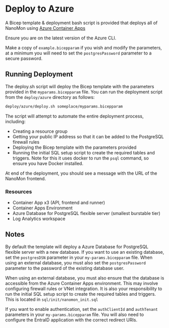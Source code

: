 # Deploy to Azure

A Bicep template & deployment bash script is provided that deploys all of NanoMon using [Azure Container Apps](https://learn.microsoft.com/en-us/azure/container-apps/overview)

Ensure you are on the latest version of the Azure CLI.

Make a copy of `example.bicepparam` if you wish and modify the parameters, at a minimum you will need to set the `postgresPassword` parameter to a secure password.

## Running Deployment

The deploy.sh script will deploy the Bicep template with the parameters provided in the `myparams.bicepparam` file. You can run the deployment script from the `deploy/azure` directory as follows:

```bash
deploy/azure/deploy.sh someplace/myparams.bicepparam
```

The script will attempt to automate the entire deployment process, including:

- Creating a resource group
- Getting your public IP address so that it can be added to the PostgreSQL firewall rules
- Deploying the Bicep template with the parameters provided
- Running the initial SQL setup script to create the required tables and triggers. Note for this it uses docker to run the `psql` command, so ensure you have Docker installed.

At end of the deployment, you should see a message with the URL of the NanoMon frontend.

### Resources

- Container App x3 (API, frontend and runner)
- Container Apps Environment
- Azure Database for PostgreSQL flexible server (smallest burstable tier)
- Log Analytics workspace

## Notes

By default the template will deploy a Azure Database for PostgreSQL flexible server with a new database. If you want to use an existing database, set the `postgresDSN` parameter in your `my-params.bicepparam` file. When using an external database, you must also set the `postgresPassword` parameter to the password of the existing database user.

When using an external database, you must also ensure that the database is accessible from the Azure Container Apps environment. This may involve configuring firewall rules or VNet integration. It is also your responsibility to run the initial SQL setup script to create the required tables and triggers. This is located in `sql/init/nanomon_init.sql`

If you want to enable authentication, set the `authClientId` and `authTenant` parameters in your `my-params.bicepparam` file. You will also need to configure the EntraID application with the correct redirect URIs.
